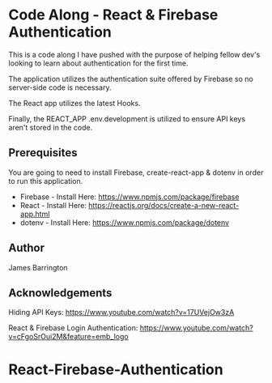 # Code Along - React & Firebase Authentication

This is a code along I have pushed with the purpose of helping fellow dev's looking to learn about authentication for the first time.

The application utilizes the authentication suite offered by Firebase so no server-side code is necessary. 

The React app utilizes the latest Hooks.

Finally, the REACT_APP .env.development is utilized to ensure API keys aren't stored in the code.

## Prerequisites

You are going to need to install Firebase, create-react-app & dotenv in order to run this application.

* Firebase - Install Here: https://www.npmjs.com/package/firebase
* React - Install Here: https://reactjs.org/docs/create-a-new-react-app.html
* dotenv - Install Here: https://www.npmjs.com/package/dotenv

## Author

James Barrington

## Acknowledgements 

Hiding API Keys: https://www.youtube.com/watch?v=17UVejOw3zA

React & Firebase Login Authentication: https://www.youtube.com/watch?v=cFgoSrOui2M&feature=emb_logo 
# React-Firebase-Authentication

